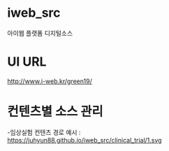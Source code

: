 # iweb_src
아이웹 플랫폼 디지털소스

# UI URL 
http://www.i-web.kr/green19/

# 컨텐츠별 소스 관리
 -임상실험 컨텐츠 경로 예시 : https://juhyun88.github.io/iweb_src/clinical_trial/1.svg
